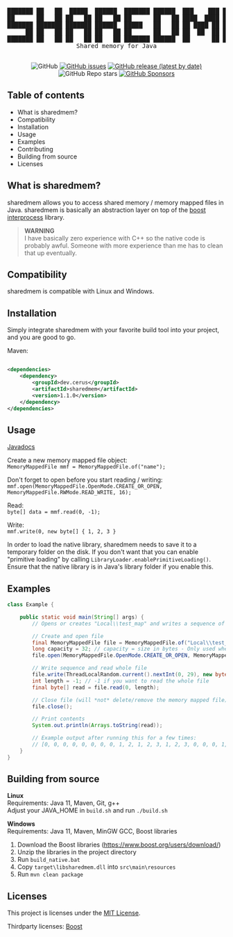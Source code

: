 <div style="text-align: center;">
    <center><pre>
███████ ██   ██  █████  ██████  ███████ ██████  ███    ███ ███████ ███    ███
██      ██   ██ ██   ██ ██   ██ ██      ██   ██ ████  ████ ██      ████  ████
███████ ███████ ███████ ██████  █████   ██   ██ ██ ████ ██ █████   ██ ████ ██
     ██ ██   ██ ██   ██ ██   ██ ██      ██   ██ ██  ██  ██ ██      ██  ██  ██
███████ ██   ██ ██   ██ ██   ██ ███████ ██████  ██      ██ ███████ ██      ██
Shared memory for Java
    </pre></center>

   <p align="center"><img src="https://img.shields.io/github/license/cerus/sharedmem" alt="GitHub"> <a href="https://github.com/cerus/sharedmem/issues"><img src="https://img.shields.io/github/issues/cerus/sharedmem" alt="GitHub issues"></a> <a href="https://github.com/cerus/sharedmem/releases/latest"><img src="https://img.shields.io/github/v/release/cerus/sharedmem" alt="GitHub release (latest by date)"></a> <img src="https://img.shields.io/github/stars/cerus/sharedmem" alt="GitHub Repo stars"> <a href="https://github.com/sponsors/cerus"><img src="https://img.shields.io/github/sponsors/cerus" alt="GitHub Sponsors"></a></p>
</div>

## Table of contents

- What is sharedmem?
- Compatibility
- Installation
- Usage
- Examples
- Contributing
- Building from source
- Licenses

## What is sharedmem?

sharedmem allows you to access shared memory / memory mapped files in Java. sharedmem is basically an abstraction layer on top of
the [boost interprocess](https://www.boost.org/doc/libs/1_76_0/doc/html/interprocess.html) library.

> **WARNING**\
> I have basically zero experience with C++ so the native code is probably awful. Someone with more experience than me has to clean that up
> eventually.

## Compatibility

sharedmem is compatible with Linux and Windows.

## Installation

Simply integrate sharedmem with your favorite build tool into your project, and you are good to go.

Maven:

```xml

<dependencies>
    <dependency>
        <groupId>dev.cerus</groupId>
        <artifactId>sharedmem</artifactId>
        <version>1.1.0</version>
    </dependency>
</dependencies>
```

## Usage

[Javadocs](https://cerus.dev/api/sharedmem)

Create a new memory mapped file object:\
`MemoryMappedFile mmf = MemoryMappedFile.of("name");`

Don't forget to open before you start reading / writing:\
`mmf.open(MemoryMappedFile.OpenMode.CREATE_OR_OPEN, MemoryMappedFile.RWMode.READ_WRITE, 16);`

Read:\
`byte[] data = mmf.read(0, -1);`

Write:\
`mmf.write(0, new byte[] { 1, 2, 3 }`

In order to load the native library, sharedmem needs to save it to a temporary folder on the disk. If you don't want that you can enable "primitive
loading" by calling `LibraryLoader.enablePrimitiveLoading()`. Ensure that the native library is in Java's library folder if you enable this.

## Examples

```java
class Example {

    public static void main(String[] args) {
        // Opens or creates "Local\\test_map" and writes a sequence of [1, 2, 3] at random places

        // Create and open file
        final MemoryMappedFile file = MemoryMappedFile.of("Local\\test_map");
        long capacity = 32; // capacity = size in bytes - Only used when creating a memory mapped file
        file.open(MemoryMappedFile.OpenMode.CREATE_OR_OPEN, MemoryMappedFile.RWMode.READ_WRITE, capacity);

        // Write sequence and read whole file
        file.write(ThreadLocalRandom.current().nextInt(0, 29), new byte[] {1, 2, 3});
        int length = -1; // -1 if you want to read the whole file
        final byte[] read = file.read(0, length);

        // Close file (will *not* delete/remove the memory mapped file)
        file.close();

        // Print contents
        System.out.println(Arrays.toString(read));

        // Example output after running this for a few times:
        // [0, 0, 0, 0, 0, 0, 0, 0, 1, 2, 1, 2, 3, 1, 2, 3, 0, 0, 0, 1, 2, 3, 0, 0, 0, 1, 2, 3, 0, 1, 2, 3]
    }
}
```

## Building from source

**Linux**\
Requirements: Java 11, Maven, Git, g++\
Adjust your JAVA_HOME in `build.sh` and run `./build.sh`

**Windows**\
Requirements: Java 11, Maven, MinGW GCC, Boost libraries

1. Download the Boost libraries (https://www.boost.org/users/download/)
2. Unzip the libraries in the project directory
3. Run `build_native.bat`
4. Copy `target\libsharedmem.dll` into `src\main\resources`
5. Run `mvn clean package`

## Licenses

This project is licenses under the [MIT License](LICENSE.txt).

Thirdparty licenses: [Boost](BOOST_LICENSE.txt)